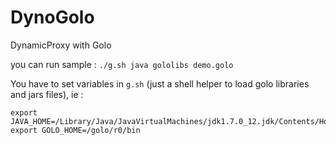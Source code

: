 DynoGolo
========

DynamicProxy with Golo


you can run sample : `./g.sh java gololibs demo.golo`

You have to set variables in `g.sh` (just a shell helper to load golo libraries and jars files), ie :

	export JAVA_HOME=/Library/Java/JavaVirtualMachines/jdk1.7.0_12.jdk/Contents/Home
	export GOLO_HOME=/golo/r0/bin


